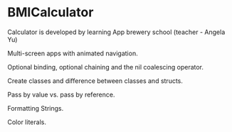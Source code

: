 # BMICalculator

Calculator is developed by learning App brewery school (teacher - Angela Yu)

Multi-screen apps with animated navigation.

Optional binding, optional chaining and the nil coalescing operator.

Create classes and difference between classes and structs.

Pass by value vs. pass by reference.

Formatting Strings.

Color literals.
